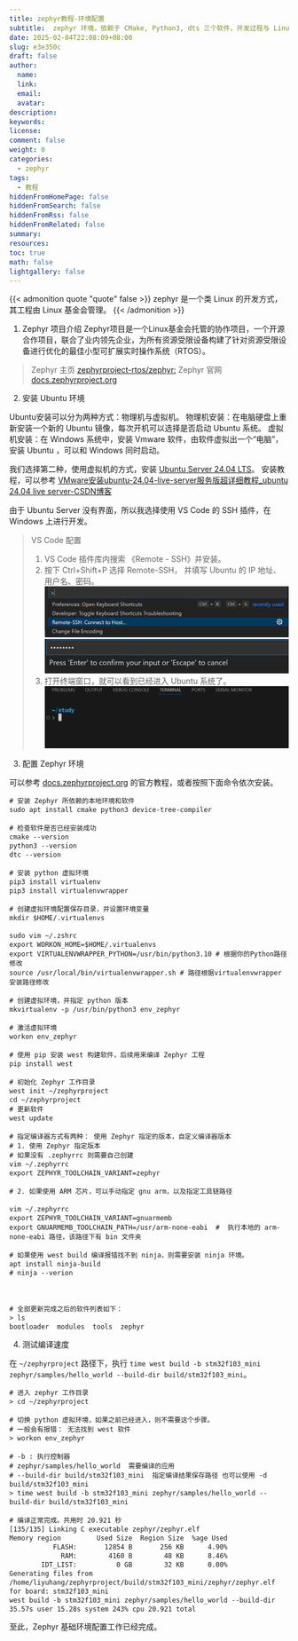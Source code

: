 ```yaml
---
title: zephyr教程-环境配置
subtitle:  zephyr 环境，依赖于 CMake, Python3, dts 三个软件，开发过程与 Linux 类似，但是可以在低容量单片机运行。
date: 2025-02-04T22:08:09+08:00
slug: e3e350c
draft: false
author:
  name:
  link:
  email:
  avatar:
description:
keywords:
license:
comment: false
weight: 0
categories:
  - zephyr
tags:
  - 教程
hiddenFromHomePage: false
hiddenFromSearch: false
hiddenFromRss: false
hiddenFromRelated: false
summary:
resources:
toc: true
math: false
lightgallery: false
---
```


{{< admonition quote "quote" false >}}
zephyr 是一个类 Linux 的开发方式， 其工程由 Linux 基金会管理。
{{< /admonition >}}

<!--more-->

1. Zephyr 项目介绍
Zephyr项目是一个Linux基金会托管的协作项目，一个开源合作项目，联合了业内领先企业，为所有资源受限设备构建了针对资源受限设备进行优化的最佳小型可扩展实时操作系统（RTOS）。

> Zephyr 主页
> [zephyrproject-rtos/zephyr:](https://github.com/zephyrproject-rtos/zephyr)
> Zephyr 官网
> [docs.zephyrproject.org](https://docs.zephyrproject.org)


2. 安装 Ubuntu 环境

Ubuntu安装可以分为两种方式：物理机与虚拟机。
物理机安装：在电脑硬盘上重新安装一个新的 Ubuntu 镜像，每次开机可以选择是否启动 Ubuntu 系统。
虚拟机安装：在 Windows 系统中，安装 Vmware 软件，由软件虚拟出一个“电脑”，安装 Ubuntu ，可以和 Windows 同时启动。

我们选择第二种，使用虚拟机的方式，安装 [Ubuntu Server 24.04 LTS](https://cn.ubuntu.com/download/server/step1)。 安装教程，可以参考 [VMware安装ubuntu-24.04-live-server服务版超详细教程_ubuntu 24.04 live server-CSDN博客](https://blog.csdn.net/qingzhumuqingfeng/article/details/144011787)

由于 Ubuntu Server 没有界面，所以我选择使用 VS Code 的 SSH 插件，在 Windows 上进行开发。

> VS Code 配置
> 1)  VS Code 插件库内搜索 《Remote - SSH》并安装。
> 2)  按下 Ctrl+Shift+P 选择  Remote-SSH， 并填写 Ubuntu 的 IP 地址、用户名、密码。
> ![命令窗口](img/命令窗口.png)
> ![输入密码](img/输入密码.png)
> 3)  打开终端窗口，就可以看到已经进入 Ubuntu 系统了。
> ![终端](img/终端.png)

3. 配置 Zephyr 环境

可以参考 [docs.zephyrproject.org](https://docs.zephyrproject.org) 的官方教程，或者按照下面命令依次安装。
``` shell
# 安装 Zephyr 所依赖的本地环境和软件
sudo apt install cmake python3 device-tree-compiler 

# 检查软件是否已经安装成功
cmake --version
python3 --version
dtc --version

# 安装 python 虚拟环境
pip3 install virtualenv
pip3 install virtualenvwrapper

# 创建虚拟环境配置保存目录，并设置环境变量
mkdir $HOME/.virtualenvs

sudo vim ~/.zshrc
export WORKON_HOME=$HOME/.virtualenvs 
export VIRTUALENVWRAPPER_PYTHON=/usr/bin/python3.10 # 根据你的Python路径修改 
source /usr/local/bin/virtualenvwrapper.sh # 路径根据virtualenvwrapper 安装路径修改

# 创建虚拟环境，并指定 python 版本
mkvirtualenv -p /usr/bin/python3 env_zephyr

# 激活虚拟环境
workon env_zephyr

# 使用 pip 安装 west 构建软件，后续用来编译 Zephyr 工程
pip install west

# 初始化 Zephyr 工作目录
west init ~/zephyrproject
cd ~/zephyrproject
# 更新软件
west update

# 指定编译器方式有两种： 使用 Zephyr 指定的版本，自定义编译器版本
# 1. 使用 Zephyr 指定版本
# 如果没有 .zephyrrc 则需要自己创建
vim ~/.zephyrrc 
export ZEPHYR_TOOLCHAIN_VARIANT=zephyr

# 2. 如果使用 ARM 芯片，可以手动指定 gnu arm，以及指定工具链路径

vim ~/.zephyrrc
export ZEPHYR_TOOLCHAIN_VARIANT=gnuarmemb
export GNUARMEMB_TOOLCHAIN_PATH=/usr/arm-none-eabi  #  执行本地的 arm-none-eabi 路径，该路径下有 bin 文件夹

# 如果使用 west build 编译报错找不到 ninja，则需要安装 ninja 环境。
apt install ninja-build
# ninja --verion 



# 全部更新完成之后的软件列表如下：
> ls
bootloader  modules  tools  zephyr
```

4. 测试编译速度

在 `~/zephyrproject` 路径下，执行 `time west build -b stm32f103_mini zephyr/samples/hello_world --build-dir build/stm32f103_mini`。

``` shell
# 进入 zephyr 工作目录
> cd ~/zephyrproject

# 切换 python 虚拟环境，如果之前已经进入，则不需要这个步骤。
# 一般会有报错： 无法找到 west 软件
> workon env_zephyr

# -b : 执行控制器
# zephyr/samples/hello_world  需要编译的应用
# --build-dir build/stm32f103_mini  指定编译结果保存路径 也可以使用 -d build/stm32f103_mini
> time west build -b stm32f103_mini zephyr/samples/hello_world --build-dir build/stm32f103_mini

# 编译正常完成。共用时 20.921 秒
[135/135] Linking C executable zephyr/zephyr.elf
Memory region         Used Size  Region Size  %age Used
           FLASH:       12854 B       256 KB      4.90%
             RAM:        4160 B        48 KB      8.46%
        IDT_LIST:          0 GB        32 KB      0.00%
Generating files from /home/liyuhang/zephyrproject/build/stm32f103_mini/zephyr/zephyr.elf for board: stm32f103_mini
west build -b stm32f103_mini zephyr/samples/hello_world --build-dir   35.57s user 15.28s system 243% cpu 20.921 total
```

至此，Zephyr 基础环境配置工作已经完成。
